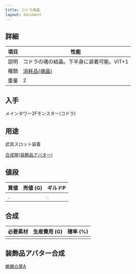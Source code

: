 ```yaml
---
title: コドラ魂晶
layout: document
---
```

## 詳細

|項目|性能|
|---|---|
|説明|コドラの魂の結晶。下半身に装着可能。VIT+1|
|種類|[消耗品(魂晶)](消耗品(魂晶))|
|重量|2|

## 入手

メインタワー2Fモンスター(コドラ)

## 用途

武具スロット装着

[合成屋(装飾品アバター)](合成屋(装飾品アバター))

## 値段

|買値|売値 (G)|ギルドP|
|---|---|---|
|.||.|

## 合成

|必要素材|生産費用 (G)|確率 (%)|
|---|---|---|
||||

## 装飾品アバター合成

[蜥蜴の尾A](蜥蜴の尾A)
